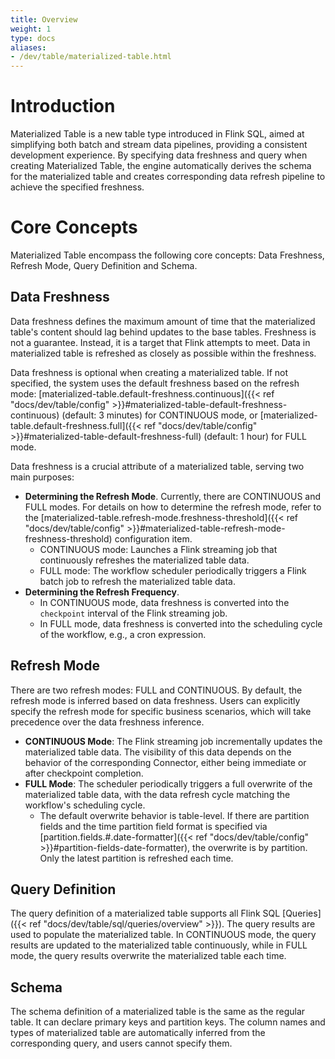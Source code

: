 ```yaml
---
title: Overview
weight: 1
type: docs
aliases:
- /dev/table/materialized-table.html
---
```

<!--
Licensed to the Apache Software Foundation (ASF) under one
or more contributor license agreements.  See the NOTICE file
distributed with this work for additional information
regarding copyright ownership.  The ASF licenses this file
to you under the Apache License, Version 2.0 (the
"License"); you may not use this file except in compliance
with the License.  You may obtain a copy of the License at

  http://www.apache.org/licenses/LICENSE-2.0

Unless required by applicable law or agreed to in writing,
software distributed under the License is distributed on an
"AS IS" BASIS, WITHOUT WARRANTIES OR CONDITIONS OF ANY
KIND, either express or implied.  See the License for the
specific language governing permissions and limitations
under the License.
-->

# Introduction

Materialized Table is a new table type introduced in Flink SQL, aimed at simplifying both batch and stream data pipelines, providing a consistent development experience. By specifying data freshness and query when creating Materialized Table, the engine automatically derives the schema for the materialized table and creates corresponding data refresh pipeline to achieve the specified freshness.

# Core Concepts

Materialized Table encompass the following core concepts: Data Freshness, Refresh Mode, Query Definition and Schema.

## Data Freshness

Data freshness defines the maximum amount of time that the materialized table's content should lag behind updates to the base tables. Freshness is not a guarantee. Instead, it is a target that Flink attempts to meet. Data in materialized table is refreshed as closely as possible within the freshness.

Data freshness is optional when creating a materialized table. If not specified, the system uses the default freshness based on the refresh mode: [materialized-table.default-freshness.continuous]({{< ref "docs/dev/table/config" >}}#materialized-table-default-freshness-continuous) (default: 3 minutes) for CONTINUOUS mode, or [materialized-table.default-freshness.full]({{< ref "docs/dev/table/config" >}}#materialized-table-default-freshness-full) (default: 1 hour) for FULL mode.

Data freshness is a crucial attribute of a materialized table, serving two main purposes:
- **Determining the Refresh Mode**. Currently, there are CONTINUOUS and FULL modes. For details on how to determine the refresh mode, refer to the [materialized-table.refresh-mode.freshness-threshold]({{< ref "docs/dev/table/config" >}}#materialized-table-refresh-mode-freshness-threshold) configuration item.
    - CONTINUOUS mode: Launches a Flink streaming job that continuously refreshes the materialized table data.
    - FULL mode: The workflow scheduler periodically triggers a Flink batch job to refresh the materialized table data.
- **Determining the Refresh Frequency**.
    - In CONTINUOUS mode, data freshness is converted into the `checkpoint` interval of the Flink streaming job.
    - In FULL mode, data freshness is converted into the scheduling cycle of the workflow, e.g., a cron expression.

## Refresh Mode

There are two refresh modes: FULL and CONTINUOUS. By default, the refresh mode is inferred based on data freshness. Users can explicitly specify the refresh mode for specific business scenarios, which will take precedence over the data freshness inference.

- **CONTINUOUS Mode**: The Flink streaming job incrementally updates the materialized table data. The visibility of this data depends on the behavior of the corresponding Connector, either being immediate or after checkpoint completion.
- **FULL Mode**: The scheduler periodically triggers a full overwrite of the materialized table data, with the data refresh cycle matching the workflow's scheduling cycle.
  - The default overwrite behavior is table-level. If there are partition fields and the time partition field format is specified via [partition.fields.#.date-formatter]({{< ref "docs/dev/table/config" >}}#partition-fields-date-formatter), the overwrite is by partition. Only the latest partition is refreshed each time.

## Query Definition

The query definition of a materialized table supports all Flink SQL [Queries]({{< ref "docs/dev/table/sql/queries/overview" >}}). The query results are used to populate the materialized table. In CONTINUOUS mode, the query results are updated to the materialized table continuously, while in FULL mode, the query results overwrite the materialized table each time.

## Schema

The schema definition of a materialized table is the same as the regular table. It can declare primary keys and partition keys. The column names and types of materialized table are automatically inferred from the corresponding query, and users cannot specify them.
